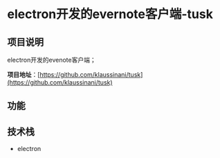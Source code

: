 # electron开发的evernote客户端-tusk


## 项目说明 
electron开发的evenote客户端；

**项目地址**：[https://github.com/klaussinani/tusk](https://github.com/klaussinani/tusk)


## 功能



## 技术栈
- electron    



